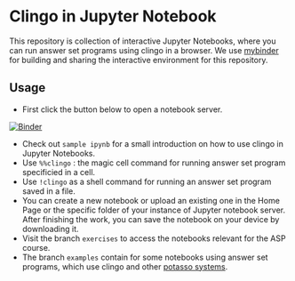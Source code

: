 # Clingo in Jupyter Notebook

This repository is collection of interactive Jupyter Notebooks, where you can run answer set programs using clingo in a browser. 
We use [mybinder](https://mybinder.org/) for building and sharing the interactive environment for this repository.

## Usage

- First click the button below to open a notebook server.

[![Binder](https://mybinder.org/badge_logo.svg)](https://mybinder.org/v2/gh/krr-up/notebook.git/main)

- Check out `sample ipynb` for a small introduction on how to use clingo in Jupyter Notebooks.
- Use `%%clingo` : the magic cell command for running answer set program specificied in a cell.
- Use `!clingo` as a shell command for running an answer set program saved in a file.
- You can create a new notebook or upload an existing one in the Home Page or the specific folder of your instance of Jupyter notebook server. After finishing the work, you can save the notebook on your device by downloading it.  
- Visit the branch `exercises` to access the notebooks relevant for the ASP course.
- The branch `examples` contain for some notebooks using answer set programs, which use clingo and other [potasso systems](https://github.com/potassco/).



